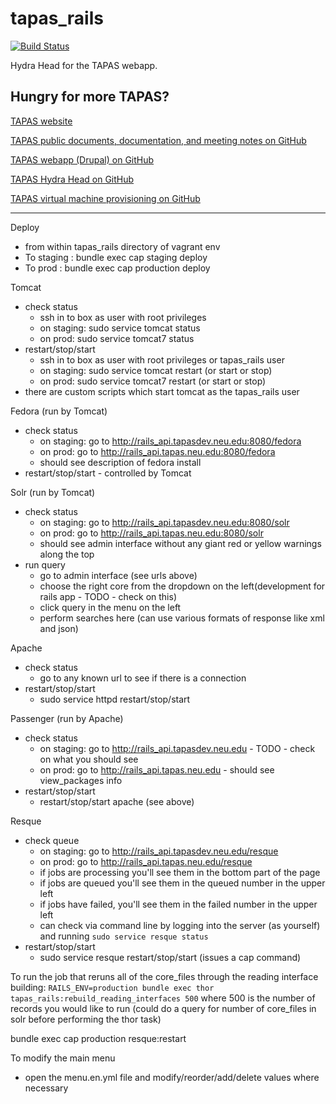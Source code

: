 tapas_rails
===========
[![Build Status](https://travis-ci.org/NEU-DSG/tapas_rails.svg?branch=master)](https://travis-ci.org/NEU-DSG/tapas_rails)

Hydra Head for the TAPAS webapp.


## Hungry for more TAPAS?
[TAPAS website](http://www.tapasproject.org/)

[TAPAS public documents, documentation, and meeting notes on GitHub](https://github.com/NEU-DSG/tapas-docs)

[TAPAS webapp (Drupal) on GitHub](https://github.com/NEU-DSG/tapas)

[TAPAS Hydra Head on GitHub](https://github.com/NEU-DSG/tapas_rails)

[TAPAS virtual machine provisioning on GitHub](https://github.com/NEU-DSG/plattr)


---
Deploy
  - from within tapas_rails directory of vagrant env
  - To staging : bundle exec cap staging deploy
  - To prod : bundle exec cap production deploy

Tomcat
  - check status
    - ssh in to box as user with root privileges
    - on staging: sudo service tomcat status
    - on prod: sudo service tomcat7 status
  - restart/stop/start
    - ssh in to box as user with root privileges or tapas_rails user
    - on staging: sudo service tomcat restart (or start or stop)
    - on prod: sudo service tomcat7 restart (or start or stop)
  - there are custom scripts which start tomcat as the tapas_rails user

Fedora (run by Tomcat)
  - check status
    - on staging: go to http://rails_api.tapasdev.neu.edu:8080/fedora
    - on prod: go to http://rails_api.tapas.neu.edu:8080/fedora
    - should see description of fedora install
  - restart/stop/start - controlled by Tomcat

Solr (run by Tomcat)
  - check status
    - on staging: go to http://rails_api.tapasdev.neu.edu:8080/solr
    - on prod: go to http://rails_api.tapas.neu.edu:8080/solr
    - should see admin interface without any giant red or yellow warnings along the top
  - run query
    - go to admin interface (see urls above)
    - choose the right core from the dropdown on the left(development for rails app - TODO - check on this)
    - click query in the menu on the left
    - perform searches here (can use various formats of response like xml and json)

Apache
  - check status
    - go to any known url to see if there is a connection
  - restart/stop/start
    - sudo service httpd restart/stop/start

Passenger (run by Apache)
  - check status
    - on staging: go to http://rails_api.tapasdev.neu.edu - TODO - check on what you should see
    - on prod: go to http://rails_api.tapas.neu.edu - should see view_packages info
  - restart/stop/start
    - restart/stop/start apache (see above)

Resque
  - check queue
    - on staging: go to http://rails_api.tapasdev.neu.edu/resque
    - on prod: go to http://rails_api.tapas.neu.edu/resque
    - if jobs are processing you'll see them in the bottom part of the page
    - if jobs are queued you'll see them in the queued number in the upper left
    - if jobs have failed, you'll see them in the failed number in the upper left
    - can check via command line by logging into the server (as yourself) and running `sudo service resque status`
  - restart/stop/start
    - sudo service resque restart/stop/start (issues a cap command)




To run the job that reruns all of the core_files through the reading interface building:
  `RAILS_ENV=production bundle exec thor tapas_rails:rebuild_reading_interfaces 500`
  where 500 is the number of records you would like to run (could do a query for number of core_files in solr before performing the thor task)


  bundle exec cap production resque:restart



To modify the main menu
  - open the menu.en.yml file and modify/reorder/add/delete values where necessary 
